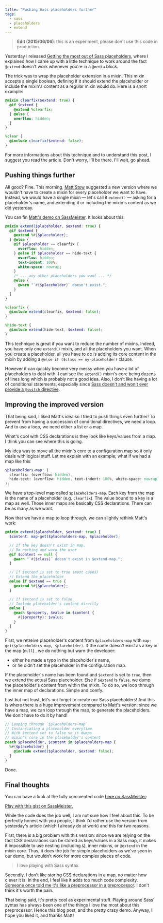 ```yaml
---
title: "Pushing Sass placeholders further"
tags:
  - sass
  - placeholders
  - extend
---
```


> **Edit (2015/06/06)**: this is an experiment, please don't use this code in production.

Yesterday I released [Getting the most out of Sass placeholders](https://hugogiraudel.com/2014/03/31/getting-the-most-out-of-sass-placeholders/), where I explained how I came up with a little technique to work around the fact `@extend` doesn't work whenever you're in a `@media` block.

The trick was to wrap the placeholder extension in a mixin. This mixin accepts a single boolean, defining if it should extend the placeholder or include the mixin's content as a regular mixin would do. Here is a short example:

```scss
@mixin clearfix($extend: true) {
  @if $extend {
    @extend %clearfix;
  } @else {
    overflow: hidden;
  }
}

%clear {
  @include clearfix($extend: false);
}
```

For more informations about this technique and to understand this post, I suggest you read the article. Don't worry, I'll be there. I'll wait, go ahead.

## Pushing things further

All good? Fine. This morning, [Matt Stow](https://twitter.com/stowball/status/450917879047651328) suggested a new version where we wouldn't have to create a mixin for every placeholder we want to have. Instead, we would have a single mixin &mdash; let's call it `extend()` &mdash; asking for a placeholder's name, and extending it or including the mixin's content as we did yesterday.

You can fin [Matt's demo on SassMeister](https://sassmeister.com/gist/9910272). It looks about this:

```scss
@mixin extend($placeholder, $extend: true) {
  @if $extend {
    @extend %#{$placeholder};
  } @else {
    @if $placeholder == clearfix {
      overflow: hidden;
    } @else if $placeholder == hide-text {
      overflow: hidden;
      text-indent: 100%;
      white-space: nowrap;
    }
    /* ... any other placeholders you want ... */
    @else {
      @warn "`#{$placeholder}` doesn't exist.";
    }
  }
}

%clearfix {
  @include extend(clearfix, $extend: false);
}

%hide-text {
  @include extend(hide-text, $extend: false);
}
```

This technique is great if you want to reduce the number of mixins. Indeed, you have only one `extend()` mixin, and all the placeholders you want. When you create a placeholder, all you have to do is adding its core content in the mixin by adding a `@else if ($class == my-placeholder)` clause.

However it can quickly become very messy when you have a lot of placeholders to deal with. I can see the `extend()` mixin's core being dozens of lines long which is probably not a good idea. Also, I don't like having a lot of conditional statements, especially since [Sass doesn't and won't ever provide a `@switch` directive](https://github.com/nex3/sass/issues/554).

## Improving the improved version

That being said, I liked Matt's idea so I tried to push things even further! To prevent from having a succession of conditional directives, we need a loop. And to use a loop, we need either a list or a map.

What's cool with CSS declarations is they look like keys/values from a map. I think you can see where this is going.

My idea was to move all the mixin's core to a configuration map so it only deals with logical stuff. Let me explain with an example; what if we had a map like this:

```scss
$placeholders-map: (
  clearfix: (overflow: hidden),
  hide-text: (overflow: hidden, text-indent: 100%, white-space: nowrap)
);
```

We have a top-level map called `$placeholders-map`. Each key from the map is the name of a placeholder (e.g. `clearfix`). The value bound to a key is a map as well. Those inner maps are basically CSS declarations. There can be as many as we want.

Now that we have a map to loop through, we can slightly rethink Matt's work:

```scss
@mixin extend($placeholder, $extend: true) {
  $content: map-get($placeholders-map, $placeholder);

  // If the key doesn't exist in map,
  // Do nothing and warn the user
  @if $content == null {
    @warn "`#{$class}` doesn't exist in $extend-map.";
  }

  // If $extend is set to true (most cases)
  // Extend the placeholder
  @else if $extend == true {
    @extend %#{$placeholder};
  }

  // If $extend is set to false
  // Include placeholder's content directly
  @else {
    @each $property, $value in $content {
      #{$property}: $value;
    }
  }
}
```

First, we retreive placeholder's content from `$placeholders-map` with `map-get($placeholders-map, $placeholder)`. If the name doesn't exist as a key in the map (`null`) , we do nothing but warn the developer:

* either he made a typo in the placeholder's name,
* or he didn't set the placeholder in the configuration map.

If the placeholder's name has been found and `$extend` is set to `true`, then we extend the actual Sass placeholder. Else if `$extend` is `false`, we dump the placeholder's content from within the mixin. To do so, we loop through the inner map of declarations. Simple and comfy.

Last but not least, let's not forget to create our Sass placeholders! And this is where there is a huge improvement compared to Matt's version: since we have a map, we can loop through the map, to generate the placeholders. We don't have to do it by hand!

```scss
// Looping through `$placeholders-map`
// Instanciating a placeholder everytime
// With $extend set to false so it dumps
// mixin's core in the placeholder's content
@each $placeholder, $content in $placeholders-map {
  %#{$placeholder} {
    @include extend($placeholder, $extend: false);
  }
}
```

Done.

## Final thoughts

You can have a look at the fully commented code [here on SassMeister](https://sassmeister.com/gist/9910527):

<p class="sassmeister" data-gist-id="9910527" data-height="480"><a href="https://sassmeister.com/gist/9910527">Play with this gist on SassMeister.</a></p>

While the code does the job well, I am not sure how I feel about this. To be perfectly honest with you people, I think I'd rather use the version from yesterday's article (which I already do at work) and this for two reasons.

First, there is a big problem with this version: since we are relying on the fact CSS declarations can be stored as keys/values in a Sass map, it makes it impossible to use nesting (including `&`), inner mixins, or `@extend` in the mixin core. Thus, it does the job for simple placeholders as we've seen in our demo, but wouldn't work for more complex pieces of code.

> I love playing with Sass syntax.

Secondly, I don't like storing CSS declarations in a map, no matter how clever it is. In the end, I feel like it adds too much code complexity. [Someone once told me it's like a preprocessor in a preprocessor](https://codepen.io/HugoGiraudel/details/yGFri#comment-id-25055). I don't think it's worth the pain.

That being said, it's pretty cool as experimental stuff. Playing around Sass' syntax has always been one of the things I love the most about this preprocessor. Hence this blog post, and the pretty crazy demo. Anyway, I hope you liked it, and thanks Matt!
